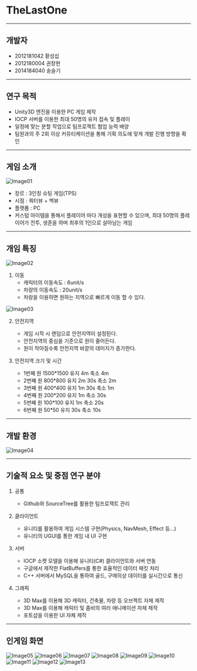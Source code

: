 # TheLastOne

----------
개발자
----------
+ 2012181042 황성섭
+ 2012180004 권창현
+ 2014184040 송슬기

---------
연구 목적
---------
+ Unity3D 엔진을 이용한 PC 게임 제작
+ IOCP 서버를 이용한 최대 50명의 유저 접속 및 플레이
+ 일정에 맞는 분할 작업으로 팀프로젝트 협업 능력 배양
+ 팀원과의 주 2회 이상 커뮤티케이션을 통해 기획 의도에 맞게 개발 진행 방향을 확인

---------
게임 소개
---------
![Image01](https://i.imgur.com/2erj7tM.png)
+ 장르 : 3인칭 슈팅 게임(TPS)
+ 시점 : 쿼터뷰 + 백뷰
+ 플랫폼 : PC
+ 커스텀 아이템을 통해서 플레이어 마다 개성을 표현할 수 있으며, 최대 50명의 플레이어가 전투, 생존을 하며 최후의 1인으로 살아남는 게임

---------
개임 특징
---------
![Image02](https://i.imgur.com/zLsZ7rJ.png)
1. 이동
    + 캐릭터의 이동속도 : 6unit/s
    + 차량의 이동속도 : 20unit/s
    + 차랑을 이용하면 원하는 지역으로 빠르게 이동 할 수 있다.
    
![Image03](https://i.imgur.com/JcF4WGR.png)

2. 안전지역
    + 게임 시작 시 랜덤으로 안전지역이 설정된다.
    + 안전지역의 중심을 기준으로 원이 줄어든다.
    + 원이 작아질수록 안전지역 바깥의 데미지가 증가한다.

3. 안전지역 크기 및 시간
    + 1번째 원 1500*1500 유지 4m     축소 4m
    + 2번째 원  800*800  유지 2m 30s 축소 2m
    + 3번째 원  400*400  유지 1m 30s 축소 1m
    + 4번째 원  200*200  유지 1m     축소 30s
    + 5번째 원  100*100  유지 1m    축소 20s
    + 6번째 원   50*50   유지 30s   축소 10s

---------
개발 환경
---------
![Image04](https://i.imgur.com/jG7qnw0.png)

---------
기술적 요소 및 중점 연구 분야
---------
 1. 공통
    + Github와 SourceTree를 활용한 팀프로젝트 관리

 2. 클라이언트
    + 유니티를 활용하여 게임 시스템 구현(Physics, NavMesh, Effect 등...)
    + 유니티의 UGUI를 통한 게임 내 UI 구현

 3. 서버
    + IOCP 소켓 모델을 이용해 유니티(C#) 클라이언트와 서버 연동
    + 구글에서 제작한 FlatBuffers를 통한 효율적인 데이터 패킷 처리
    + C++ 서버에서 MySQL을 통하여 골드, 구매의상 데이터를 실시간으로 통신

 4. 그래픽
    + 3D Max를 이용해 3D 캐릭터, 건축물, 차량 등 오브젝트 자체 제작
    + 3D Max를 이용해 캐릭터 및 좀비의 여러 애니메이션 자체 제작
    + 포토샵을 이용한 UI 자체 제작

---------
인게임 화면
---------
![Image05](https://github.com/WindowsHyun/TheLastOne/blob/master/Document/InGameImage/inGame.png)
![Image06](https://github.com/WindowsHyun/TheLastOne/blob/master/Document/InGameImage/ingame1.png)
![Image07](https://github.com/WindowsHyun/TheLastOne/blob/master/Document/InGameImage/ingame2.png)
![Image08](https://github.com/WindowsHyun/TheLastOne/blob/master/Document/InGameImage/ingame3.png)
![Image09](https://github.com/WindowsHyun/TheLastOne/blob/master/Document/InGameImage/ingame4.png)
![Image10](https://github.com/WindowsHyun/TheLastOne/blob/master/Document/InGameImage/ingame5.png)
![Image11](https://github.com/WindowsHyun/TheLastOne/blob/master/Document/InGameImage/inventory.png)
![Image12](https://github.com/WindowsHyun/TheLastOne/blob/master/Document/InGameImage/Car.png)
![Image13](https://github.com/WindowsHyun/TheLastOne/blob/master/Document/InGameImage/map.png)

